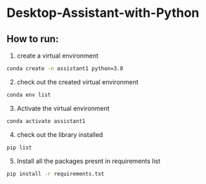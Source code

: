 # Desktop-Assistant-with-Python

## How to run:

1. create a virtual environment 

```bash
conda create -n assistant1 python=3.8
```

2. check out the created virtual environment

```bash
conda env list
```

3. Activate the virtual environment

```bash
conda activate assistant1
```

4. check out the library installed
```bash
pip list
```

5. Install all the packages presnt in requirements list

```bash
pip install -r requirements.txt
```
